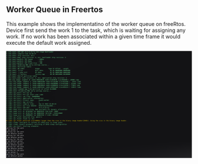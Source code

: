## Worker Queue in Freertos

This example shows the implementatino of the worker queue on freeRtos. Device first send the work 1 to the task, which is waiting for assigning any work. If no work has been associated within a given time frame it would execute the default work assigned. 

![worker-queue](image.png)